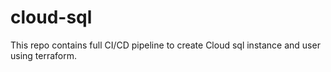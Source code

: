 # cloud-sql
This repo contains full CI/CD pipeline to create Cloud sql instance and user using terraform. 
